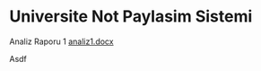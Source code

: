 # Universite Not Paylasim Sistemi

Analiz Raporu 1
[analiz1.docx](https://github.com/berkanackgz/University-Note-Sharing-System/files/8119321/analiz1.docx)


Asdf

